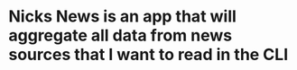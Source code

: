 Nicks News is an app that will aggregate all data from news sources that I want to read in the CLI
==================================================================================================
